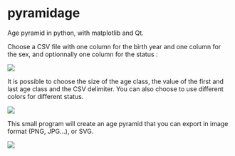 pyramidage
==========

Age pyramid in python, with matplotlib and Qt.

Choose a CSV file with one column for the birth year and one column for the sex, and optionnally one column for the status :

![](https://raw.githubusercontent.com/juliepierson/pyramidage/master/CSV.png)

It is possible to choose the size of the age class, the value of the first and last age class and the CSV delimiter. You can also choose to use different colors for different status.

![](https://raw.githubusercontent.com/juliepierson/pyramidage/master/fenetre.png)

This small program will create an age pyramid that you can export in image format (PNG, JPG...), or SVG.

![](https://raw.githubusercontent.com/juliepierson/pyramidage/master/resultat.png)
